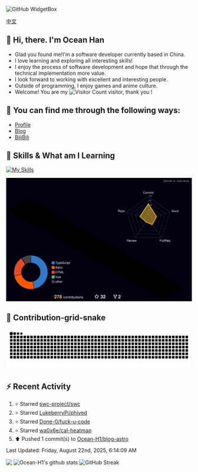 ![GitHub WidgetBox](https://github-widgetbox.vercel.app/api/profile?username=Ocean-H1&data=followers,repositories,stars,commits)

[中文](/README_ZH.md)
## 👋 Hi, there. I'm Ocean Han
- Glad you found me!I'm a software developer currently based in China. 
- I love learning and exploring all interesting skills!
- I enjoy the process of software development and hope that through the technical implementation more value.
- I look forward to working with excellent and interesting people.
- Outside of programming, I enjoy games and anime culture.
- Welcome! You are my ![Visitor Count](https://profile-counter.glitch.me/Ocean_H1/count.svg) visitor, thank you !

## 🎉 You can find me through the following ways:

- [Profile](https://oceanh.top)
- [Blog](https://blog.oceanh.top/)
- [BiliBili](https://space.bilibili.com/382688944/favlist)

## 🚀 Skills & What am I Learning

[![My Skills](https://skillicons.dev/icons?i=html,css,vite,vue,react,electron,webpack,nodejs,js,ts,stackoverflow,mysql,redis)](https://github.com/Ocean-H1)

![rainbow gif](https://raw.githubusercontent.com/Ocean-H1/Ocean-H1/main/profile-3d-contrib/profile-night-rainbow.svg)

## 🐍 Contribution-grid-snake

![snake gif](https://raw.githubusercontent.com/Ocean-H1/Ocean-H1/output/github-contribution-grid-snake.svg)

## ⚡ Recent Activity

<!--RECENT_ACTIVITY:start-->
1. ⭐ Starred [swc-project/swc](https://github.com/swc-project/swc)<br>
2. ⭐ Starred [LukeberryPi/phived](https://github.com/LukeberryPi/phived)<br>
3. ⭐ Starred [Done-0/fuck-u-code](https://github.com/Done-0/fuck-u-code)<br>
4. ⭐ Starred [wa0x6e/cal-heatmap](https://github.com/wa0x6e/cal-heatmap)<br>
5. ⬆️ Pushed 1 commit(s) to [Ocean-H1/blog-astro](https://github.com/Ocean-H1/blog-astro)<br>
<!--RECENT_ACTIVITY:end-->

<!--RECENT_ACTIVITY:last_update-->
Last Updated: Friday, August 22nd, 2025, 6:14:09 AM
<!--RECENT_ACTIVITY:last_update_end-->

<img align="center" src="https://github-readme-stats.vercel.app/api/top-langs/?username=Ocean-H1&layout=compact&theme=react&hide_border=true&card_width=400&card_height=200"/>
<img align="center" src="https://github-readme-stats.vercel.app/api?username=Ocean-H1&show_icons=true&include_all_commits=true&theme=react&hide_border=true&card_width=500&card_height=200" alt="Ocean-H1's github stats"/>
<img align="center" src="https://streak-stats.demolab.com?user=Ocean-H1&theme=react&hide_border=true&date_format=M%20j%5B%2C%20Y%5D&card_width=600&card_height=200" alt="GitHub Streak" />
